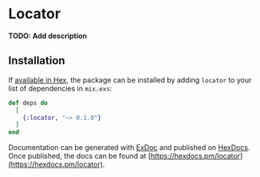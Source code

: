 # Locator

**TODO: Add description**

## Installation

If [available in Hex](https://hex.pm/docs/publish), the package can be installed
by adding `locator` to your list of dependencies in `mix.exs`:

```elixir
def deps do
  [
    {:locator, "~> 0.1.0"}
  ]
end
```

Documentation can be generated with [ExDoc](https://github.com/elixir-lang/ex_doc)
and published on [HexDocs](https://hexdocs.pm). Once published, the docs can
be found at [https://hexdocs.pm/locator](https://hexdocs.pm/locator).

